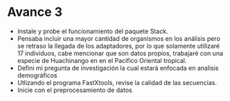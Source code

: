 # Avance 3

* Instale y probe el funcionamiento del paquete Stack.
* Pensaba incluir una mayor cantidad de organismos en los análisis pero se retraso la llegada de los adaptadores, por lo que solamente utilizaré 17 individuos, cabe mencionar que son datos propios, trabajaré con una especie de Huachinango en en el Pacífico Oriental tropical.
* Defini mi pregunta de investigación la cual estará enfocada en analisis demográficos
* Utlizando el programa FastXtools, revise la calidad de las secuencias.
* Inicie con el preprocesamiento de datos